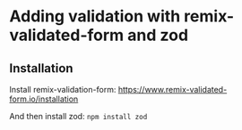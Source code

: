 # Adding validation with remix-validated-form and zod


## Installation

Install remix-validation-form: https://www.remix-validated-form.io/installation

And then install zod: `npm install zod`

